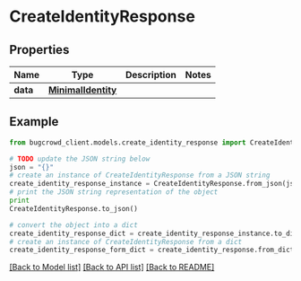# CreateIdentityResponse


## Properties

Name | Type | Description | Notes
------------ | ------------- | ------------- | -------------
**data** | [**MinimalIdentity**](MinimalIdentity.md) |  | 

## Example

```python
from bugcrowd_client.models.create_identity_response import CreateIdentityResponse

# TODO update the JSON string below
json = "{}"
# create an instance of CreateIdentityResponse from a JSON string
create_identity_response_instance = CreateIdentityResponse.from_json(json)
# print the JSON string representation of the object
print
CreateIdentityResponse.to_json()

# convert the object into a dict
create_identity_response_dict = create_identity_response_instance.to_dict()
# create an instance of CreateIdentityResponse from a dict
create_identity_response_form_dict = create_identity_response.from_dict(create_identity_response_dict)
```
[[Back to Model list]](../README.md#documentation-for-models) [[Back to API list]](../README.md#documentation-for-api-endpoints) [[Back to README]](../README.md)


